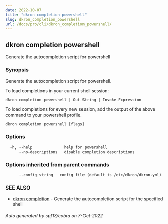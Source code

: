 ```yaml
---
date: 2022-10-07
title: "dkron completion powershell"
slug: dkron_completion_powershell
url: /docs/pro/cli/dkron_completion_powershell/
---
```

## dkron completion powershell

Generate the autocompletion script for powershell

### Synopsis

Generate the autocompletion script for powershell.

To load completions in your current shell session:

	dkron completion powershell | Out-String | Invoke-Expression

To load completions for every new session, add the output of the above command
to your powershell profile.


```
dkron completion powershell [flags]
```

### Options

```
  -h, --help              help for powershell
      --no-descriptions   disable completion descriptions
```

### Options inherited from parent commands

```
      --config string   config file (default is /etc/dkron/dkron.yml)
```

### SEE ALSO

* [dkron completion](/docs/pro/cli/dkron_completion/)	 - Generate the autocompletion script for the specified shell

###### Auto generated by spf13/cobra on 7-Oct-2022
